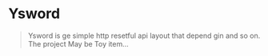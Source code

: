 # Ysword

> Ysword is ge simple http resetful api layout that depend gin and so on. 
> The project May be Toy item...

